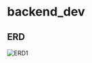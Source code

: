 # backend_dev

## ERD


![ERD1](https://github.com/heyjk2212/backend_dev/assets/147573753/af5eb387-dee6-4163-a727-4d2e7b913b63)
